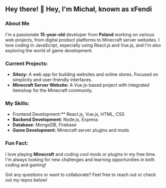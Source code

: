 ## Hey there! 👋 Hey, I'm Michał, known as xFendi
### About Me
I'm a passionate **15-year-old** developer from **Poland** working on various web projects, from digital product platforms to Minecraft server websites.
I love coding in JavaScript, especially using React.js and Vue.js, and I'm also exploring the world of game development.

### Current Projects:
- **Sitezy:** A web app for building websites and online stores. Focused on simplicity and user-friendly interfaces.
- **Minecraft Server Website:** A Vue.js-based project with integrated itemshop for the Minecraft community.

### My Skills:
- Frontend Development:** React.js, Vue.js, HTML, CSS
- **Backend Development:** Node.js, Express
- **Database:** MongoDB, Firebase
- **Game Development:** Minecraft server plugins and mods

### Fun Fact:
I love playing **Minecraft** and coding cool mods or plugins in my free time.
I'm always looking for new challenges and learning opportunities in both coding and gaming!

Got any questions or want to collaborate? Feel free to reach out or check out my repos below!
